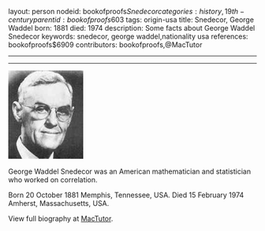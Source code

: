 layout: person
nodeid: bookofproofs$Snedecor
categories: history,19th-century
parentid: bookofproofs$603
tags: origin-usa
title: Snedecor, George Waddel
born: 1881
died: 1974
description: Some facts about George Waddel Snedecor
keywords: snedecor, george waddel,nationality usa
references: bookofproofs$6909
contributors: bookofproofs,@MacTutor

---


---

![Snedecor.jpg](https://github.com/bookofproofs/bookofproofs.github.io/blob/main/_sources/_assets/images/portraits/Snedecor.jpg?raw=true)

George Waddel Snedecor was an American mathematician and statistician who worked on correlation.

Born 20 October 1881 Memphis, Tennessee, USA. Died 15 February 1974 Amherst, Massachusetts, USA.


View full biography at [MacTutor](https://mathshistory.st-andrews.ac.uk/Biographies/Snedecor/).